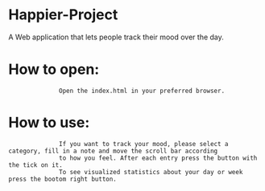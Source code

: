 # Happier-Project
A Web application that lets people track their mood over the day.

# How to open:
    
                  Open the index.html in your preferred browser.
                  
# How to use:   
    
                  If you want to track your mood, please select a category, fill in a note and move the scroll bar according
                  to how you feel. After each entry press the button with the tick on it. 
                  To see visualized statistics about your day or week press the bootom right button.
